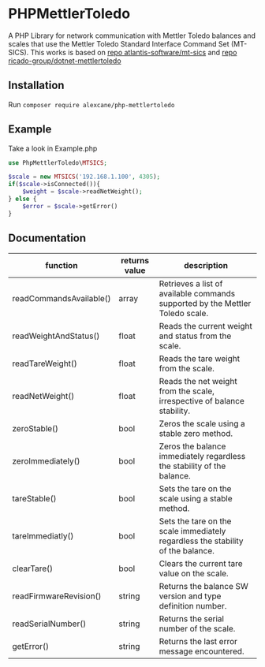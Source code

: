 # PHPMettlerToledo
A PHP Library for network communication with Mettler Toledo balances and scales that use the Mettler Toledo Standard Interface Command Set (MT-SICS).
This works is based on
[repo atlantis-software/mt-sics](https://github.com/ricado-group/dotnet-mettlertoledo)
and
[repo ricado-group/dotnet-mettlertoledo](https://github.com/ricado-group/dotnet-mettlertoledo)

## Installation

Run `composer require alexcane/php-mettlertoledo`

## Example

Take a look in Example.php
```php
use PhpMettlerToledo\MTSICS;

$scale = new MTSICS('192.168.1.100', 4305);
if($scale->isConnected()){
    $weight = $scale->readNetWeight();
} else {
    $error = $scale->getError()
}
```

## Documentation

| function                | returns value | description                                                                      |
|-------------------------|---------------|----------------------------------------------------------------------------------|
| readCommandsAvailable() | array         | Retrieves a list of available commands supported by the Mettler Toledo scale.    |
| readWeightAndStatus()   | float         | Reads the current weight and status from the scale.                              |
| readTareWeight()        | float         | Reads the tare weight from the scale.                                            |
| readNetWeight()         | float         | Reads the net weight from the scale, irrespective of balance stability.          |
| zeroStable()            | bool          | Zeros the scale using a stable zero method.                                      |
| zeroImmediately()       | bool          | Zeros the balance immediately regardless the stability of the balance.           |
| tareStable()            | bool          | Sets the tare on the scale using a stable method.                                |
| tareImmediatly()        | bool          | Sets the tare on the scale immediately regardless the stability of the balance.  |
| clearTare()             | bool          | Clears the current tare value on the scale.                                      |
| readFirmwareRevision()  | string        | Returns the balance SW version and type definition number.                       |
| readSerialNumber()      | string        | Returns the serial number of the scale.                                          |
| getError()              | string        | Returns the last error message encountered.                                      |
